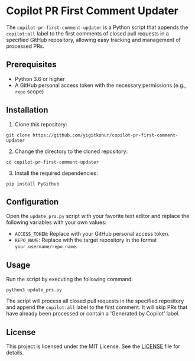 # Copilot PR First Comment Updater

The `copilot-pr-first-comment-updater` is a Python script that appends the `copilot:all` label to the first comments of closed pull requests in a specified GitHub repository, allowing easy tracking and management of processed PRs.

## Prerequisites

- Python 3.6 or higher
- A GitHub personal access token with the necessary permissions (e.g., `repo` scope)

## Installation

1. Clone this repository:

`git clone https://github.com/yigitkonur/copilot-pr-first-comment-updater`


2. Change the directory to the cloned repository:

`cd copilot-pr-first-comment-updater`

3. Install the required dependencies:

`pip install PyGithub`


## Configuration

Open the `update_prs.py` script with your favorite text editor and replace the following variables with your own values:

- `ACCESS_TOKEN`: Replace with your GitHub personal access token.
- `REPO_NAME`: Replace with the target repository in the format `your_username/repo_name`.

## Usage

Run the script by executing the following command:

`python3 update_prs.py`

The script will process all closed pull requests in the specified repository and append the `copilot:all` label to the first comment. It will skip PRs that have already been processed or contain a 'Generated by Copilot' label.

## License

This project is licensed under the MIT License. See the [LICENSE](LICENSE) file for details.
